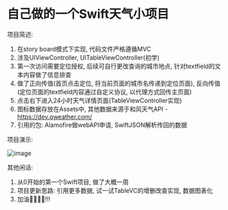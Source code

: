 # 自己做的一个Swift天气小项目

项目简述:
1. 在story board模式下实现, 代码文件严格遵循MVC
2. 涉及UIViewController, UITableViewController(初学)
3. 第一次访问需要定位授权, 后续可自行更改查询的城市地点, 针对textfield的文本内容做了信息排查
4. 做了正向传值(首页点击定位, 将当前页面的城市名传递到定位页面), 反向传值(定位页面的textfield内容通过自定义协议, 以代理方式回传主页面)
5. 点击右下进入24小时天气详情页面(TableViewController实现)
6. 图标数据存放在Assets中, 其他数据来源于和风天气API - https://dev.qweather.com/
7. 引用的包: Alamofire做webAPI申请, SwiftJSON解析传回的数据

项目演示:

![image](https://github.com/77796E/personalRepository/demo.gif)

其他闲话:
1. 从0开始的第一个Swift项目, 做了大概一周
2. 项目更新思路: 引用更多数据, 试一试TableVC的增删改查实现, 数据图表化
3. 加油💪🏻💪🏻!!!

